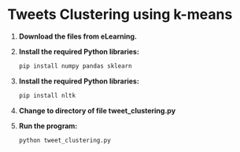 # Tweets Clustering using k-means

1. **Download the files from eLearning.**

2. **Install the required Python libraries:**

   ```bash
   pip install numpy pandas sklearn
3. **Install the required Python libraries:**
   ```bash
   pip install nltk
4. **Change to directory of file tweet_clustering.py**
5. **Run the program:**
   ```bash
   python tweet_clustering.py

   
